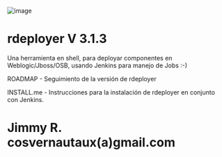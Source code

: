 ![image](https://user-images.githubusercontent.com/47022269/141700122-41611da8-9702-4ca6-87c7-1f62be153247.png)


# rdeployer V 3.1.3
Una herramienta en shell, para deployar componentes en Weblogic/Jboss/OSB, usando Jenkins para manejo de Jobs :-)

ROADMAP     -   Seguimiento de la versión de rdeployer

INSTALL.me  -   Instrucciones para la instalación de rdeployer en conjunto con Jenkins.

# Jimmy R. cosvernautaux(a)gmail.com

